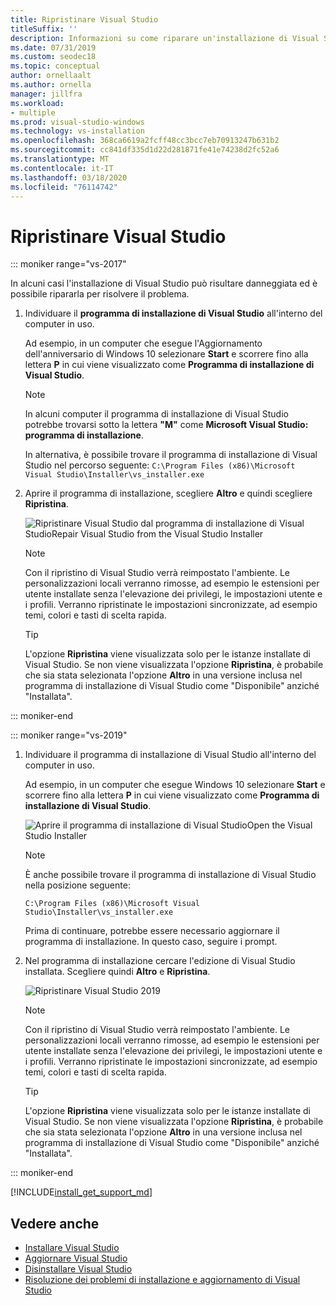 ```yaml
---
title: Ripristinare Visual Studio
titleSuffix: ''
description: Informazioni su come riparare un'installazione di Visual Studio 2017
ms.date: 07/31/2019
ms.custom: seodec18
ms.topic: conceptual
author: ornellaalt
ms.author: ornella
manager: jillfra
ms.workload:
- multiple
ms.prod: visual-studio-windows
ms.technology: vs-installation
ms.openlocfilehash: 368ca6619a2fcff48cc3bcc7eb70913247b631b2
ms.sourcegitcommit: cc841df335d1d22d281871fe41e74238d2fc52a6
ms.translationtype: MT
ms.contentlocale: it-IT
ms.lasthandoff: 03/18/2020
ms.locfileid: "76114742"
---
```

# <a name="repair-visual-studio"></a>Ripristinare Visual Studio

::: moniker range="vs-2017"

In alcuni casi l'installazione di Visual Studio può risultare danneggiata ed è possibile ripararla per risolvere il problema.

1. Individuare il **programma di installazione di Visual Studio** all'interno del computer in uso.

     Ad esempio, in un computer che esegue l'Aggiornamento dell'anniversario di Windows 10 selezionare **Start** e scorrere fino alla lettera **P** in cui viene visualizzato come **Programma di installazione di Visual Studio**.

   > [!NOTE]
   > In alcuni computer il programma di installazione di Visual Studio potrebbe trovarsi sotto la lettera **"M"** come **Microsoft Visual Studio: programma di installazione**.
   >
   > In alternativa, è possibile trovare il programma di installazione di Visual Studio nel percorso seguente: `C:\Program Files (x86)\Microsoft Visual Studio\Installer\vs_installer.exe`

1. Aprire il programma di installazione, scegliere **Altro** e quindi scegliere **Ripristina**.

    ![Ripristinare Visual Studio dal programma di installazione di Visual StudioRepair Visual Studio from the Visual Studio Installer](media/repair-visual-studio.png "Ripristinare Visual Studio dal programma di installazione di Visual StudioRepair Visual Studio from the Visual Studio Installer")

   > [!NOTE]
   > Con il ripristino di Visual Studio verrà reimpostato l'ambiente. Le personalizzazioni locali verranno rimosse, ad esempio le estensioni per utente installate senza l'elevazione dei privilegi, le impostazioni utente e i profili. Verranno ripristinate le impostazioni sincronizzate, ad esempio temi, colori e tasti di scelta rapida.
   >

   > [!TIP]
   > L'opzione **Ripristina** viene visualizzata solo per le istanze installate di Visual Studio. Se non viene visualizzata l'opzione **Ripristina**, è probabile che sia stata selezionata l'opzione **Altro** in una versione inclusa nel programma di installazione di Visual Studio come "Disponibile" anziché "Installata".

::: moniker-end

::: moniker range="vs-2019"

1. Individuare il programma di installazione di Visual Studio all'interno del computer in uso.

     Ad esempio, in un computer che esegue Windows 10 selezionare **Start** e scorrere fino alla lettera **P** in cui viene visualizzato come **Programma di installazione di Visual Studio**.

     ![Aprire il programma di installazione di Visual StudioOpen the Visual Studio Installer](media/vs-2019/vs-installer-windows-start.png "Aprire il programma di installazione di Visual StudioOpen the Visual Studio Installer")

     > [!NOTE]
     > È anche possibile trovare il programma di installazione di Visual Studio nella posizione seguente:
     >
     > `C:\Program Files (x86)\Microsoft Visual Studio\Installer\vs_installer.exe`

    Prima di continuare, potrebbe essere necessario aggiornare il programma di installazione. In questo caso, seguire i prompt.

1. Nel programma di installazione cercare l'edizione di Visual Studio installata. Scegliere quindi **Altro** e **Ripristina**.

     ![Ripristinare Visual Studio 2019](media/vs-2019/vs-installer-repair.png "Ripristinare Visual Studio 2019")

   > [!NOTE]
   > Con il ripristino di Visual Studio verrà reimpostato l'ambiente. Le personalizzazioni locali verranno rimosse, ad esempio le estensioni per utente installate senza l'elevazione dei privilegi, le impostazioni utente e i profili. Verranno ripristinate le impostazioni sincronizzate, ad esempio temi, colori e tasti di scelta rapida.
   >

   > [!TIP]
   > L'opzione **Ripristina** viene visualizzata solo per le istanze installate di Visual Studio. Se non viene visualizzata l'opzione **Ripristina**, è probabile che sia stata selezionata l'opzione **Altro** in una versione inclusa nel programma di installazione di Visual Studio come "Disponibile" anziché "Installata".

::: moniker-end

[!INCLUDE[install_get_support_md](includes/install_get_support_md.md)]

## <a name="see-also"></a>Vedere anche

* [Installare Visual Studio](install-visual-studio.md)
* [Aggiornare Visual Studio](update-visual-studio.md)
* [Disinstallare Visual Studio](uninstall-visual-studio.md)
* [Risoluzione dei problemi di installazione e aggiornamento di Visual Studio](troubleshooting-installation-issues.md)
